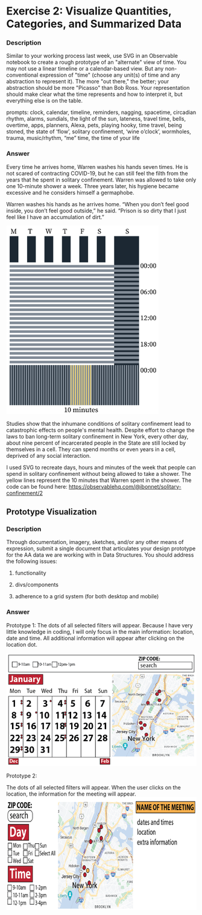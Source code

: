 # Exercise 2: Visualize Quantities, Categories, and Summarized Data

### Description

Similar to your working process last week, use SVG in an Observable notebook to create a rough prototype of an "alternate" view of time. You may not use a linear timeline or a calendar-based view. But any non-conventional expression of "time" (choose any unit(s) of time and any abstraction to represent it). The more "out there," the better; your abstraction should be more "Picasso" than Bob Ross. Your representation should make clear what the time represents and how to interpret it, but everything else is on the table. 

prompts: clock, calendar, timeline, reminders, nagging, spacetime, circadian rhythm, alarms, sundials, the light of the sun, lateness, travel time, bells, overtime, apps, planners, Alexa, pets, playing hooky, time travel, being stoned, the state of ‘flow’, solitary confinement, ‘wine o’clock’, wormholes, trauma, music/rhythm, “me” time, the time of your life

### Answer

Every time he arrives home, Warren washes his hands seven times. He is not scared of contracting COVID-19, but he can still feel the filth from the years that he spent in solitary confinement. Warren was allowed to take only one 10-minute shower a week. Three years later, his hygiene became excessive and he considers himself a germaphobe.

Warren washes his hands as he arrives home. “When you don’t feel good inside, you don’t feel good outside,” he said. “Prison is so dirty that I just feel like I have an accumulation of dirt.”

<img src="https://github.com/ibonnet/data-vis-info-aesthetics/blob/f0d3b9142bc9a9f0913d81d9e864a317e4c633fd/Visualize-Time/Mapping-Time.png" height="500">

Studies show that the inhumane conditions of solitary confinement lead to catastrophic effects on people's mental health. Despite effort to change the laws to ban long-term solitary confinement in New York, every other day, about nine percent of incarcerated people in the State are still locked by themselves in a cell. They can spend months or even years in a cell, deprived of any social interaction.

I used SVG to recreate days, hours and minutes of the week that people can spend in solitary confinement without being allowed to take a shower. The yellow lines represent the 10 minutes that Warren spent in the shower. The code can be found here: https://observablehq.com/@ibonnet/solitary-confinement/2


## Prototype Visualization

### Description
	
Through documentation, imagery, sketches, and/or any other means of expression, submit a single document that articulates your design prototype for the AA data we are working with in Data Structures. You should address the following issues:

1. functionality

2. divs/components

3. adherence to a grid system (for both desktop and mobile)

### Answer

Prototype 1:
The dots of all selected filters will appear. Because I have very little knowledge in coding, I will only focus in the main information: location, date and time. All additional information will appear after clicking on the location dot.

<img src="https://github.com/ibonnet/data-vis-info-aesthetics/blob/f487313a9e3a9b5c3a560e95738067d9c3ff32ef/Visualize-Quantities/Prototype1.png" height="300">

Prototype 2:

The dots of all selected filters will appear. When the user clicks on the location, the information for the meeting will appear.
<img src="https://github.com/ibonnet/data-vis-info-aesthetics/blob/main/Visualize-Quantities/Prototype2.png" height="300">
